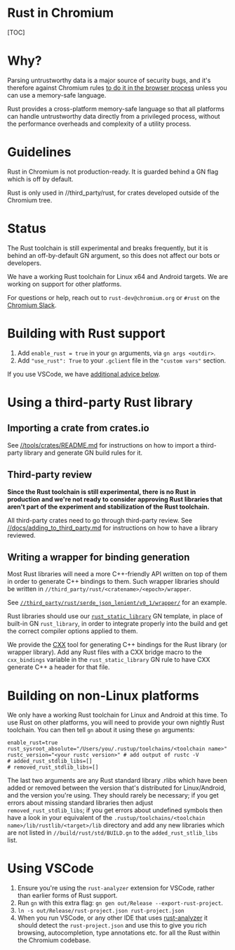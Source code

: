 # Rust in Chromium

[TOC]

# Why?

Parsing untrustworthy data is a major source of security bugs, and it's
therefore against Chromium rules [to do it in the browser process](rule-of-2.md)
unless you can use a memory-safe language.

Rust provides a cross-platform memory-safe language so that all platforms can
handle untrustworthy data directly from a privileged process, without the
performance overheads and complexity of a utility process.

# Guidelines

Rust in Chromium is not production-ready. It is guarded behind a GN flag which
is off by default.

Rust is only used in //third_party/rust, for crates developed outside of the
Chromium tree.

# Status

The Rust toolchain is still experimental and breaks frequently, but it is
behind an off-by-default GN argument, so this does not affect our bots or
developers.

We have a working Rust toolchain for Linux x64 and Android targets. We are
working on support for other platforms.

For questions or help, reach out to `rust-dev@chromium.org` or `#rust` on the
[Chromium Slack](https://www.chromium.org/developers/slack/).

# Building with Rust support

1. Add `enable_rust = true` in your `gn` arguments, via `gn args <outdir>`.
1. Add `"use_rust": True` to your `.gclient` file in the `"custom vars"`
   section.

If you use VSCode, we have [additional advice below](#using-vscode).

# Using a third-party Rust library

## Importing a crate from crates.io

See [//tools/crates/README.md](../tools/crates/README.md) for instructions on
how to import a third-party library and generate GN build rules for it.

## Third-party review

**Since the Rust toolchain is still experimental, there is no Rust in production
and we're not ready to consider approving Rust libraries that aren't part of the
experiment and stabilization of the Rust toolchain.**

All third-party crates need to go through third-party review. See
[//docs/adding_to_third_party.md](adding_to_third_party.md) for instructions on
how to have a library reviewed.

## Writing a wrapper for binding generation

Most Rust libraries will need a more C++-friendly API written on top of them in
order to generate C++ bindings to them. Such wrapper libraries should be written
in `//third_party/rust/<cratename>/<epoch>/wrapper`.

See
[`//third_party/rust/serde_json_lenient/v0_1/wrapper/`](https://source.chromium.org/chromium/chromium/src/+/main:third_party/rust/serde_json_lenient/v0_1/wrapper/)
for an example.

Rust libraries should use our
[`rust_static_library`](https://source.chromium.org/chromium/chromium/src/+/main:build/rust/rust_static_library.gni)
GN template, in place of built-in GN `rust_library`, in order to integrate
properly into the build and get the correct compiler options applied to them.

We provide the [CXX](https://cxx.rs) tool for generating C++ bindings for the
Rust library (or wrapper library). Add any Rust files with a CXX bridge macro to
the `cxx_bindings` variable in the `rust_static_library` GN rule to have CXX
generate C++ a header for that file.

# Building on non-Linux platforms

We only have a working Rust toolchain for Linux and Android at this time. To use
Rust on other platforms, you will need to provide your own nightly Rust
toolchain. You can then tell `gn` about it using these `gn` arguments:

```
enable_rust=true
rust_sysroot_absolute="/Users/you/.rustup/toolchains/<toolchain name>"
rustc_version="<your rustc version>" # add output of rustc -V
# added_rust_stdlib_libs=[]
# removed_rust_stdlib_libs=[]
```

The last two arguments are any Rust standard library .rlibs which have been
added or removed between the version that's distributed for Linux/Android,
and the version you're using. They should rarely be necessary; if you get errors
about missing standard libraries then adjust `removed_rust_stdlib_libs`; if
you get errors about undefined symbols then have a look in your equivalent
of the `.rustup/toolchains/<toolchain name>/lib/rustlib/<target>/lib`
directory and add any new libraries which are not listed in
`//build/rust/std/BUILD.gn` to the `added_rust_stlib_libs` list.

# Using VSCode

1. Ensure you're using the `rust-analyzer` extension for VSCode, rather than
   earlier forms of Rust support.
2. Run `gn` with this extra flag: `gn gen out/Release --export-rust-project`.
3. `ln -s out/Release/rust-project.json rust-project.json`
4. When you run VSCode, or any other IDE that uses
   [rust-analyzer](https://rust-analyzer.github.io/) it should detect the
   `rust-project.json` and use this to give you rich browsing, autocompletion,
   type annotations etc. for all the Rust within the Chromium codebase.
